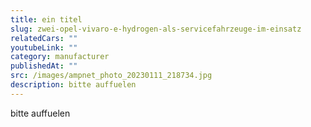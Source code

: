 ```yaml
---
title: ein titel
slug: zwei-opel-vivaro-e-hydrogen-als-servicefahrzeuge-im-einsatz
relatedCars: ""
youtubeLink: ""
category: manufacturer
publishedAt: ""
src: /images/ampnet_photo_20230111_218734.jpg
description: bitte auffuelen
---
```

bitte auffuelen